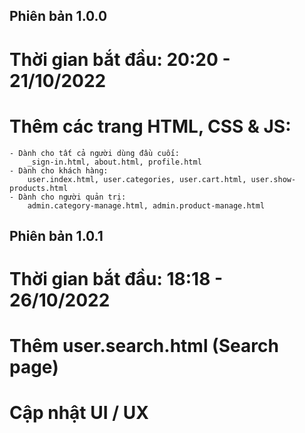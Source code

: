 ## Phiên bản 1.0.0
# Thời gian bắt đầu: 20:20 - 21/10/2022

# Thêm các trang HTML, CSS & JS: 
    - Dành cho tất cả người dùng đầu cuối: 
        _sign-in.html, about.html, profile.html
    - Dành cho khách hàng: 
        user.index.html, user.categories, user.cart.html, user.show-products.html
    - Dành cho người quản trị:
        admin.category-manage.html, admin.product-manage.html

## Phiên bản 1.0.1
# Thời gian bắt đầu: 18:18 - 26/10/2022

# Thêm user.search.html (Search page)
# Cập nhật UI / UX
